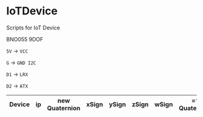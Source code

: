 # IoTDevice
Scripts for IoT Device

BNO055 9DOF


`5V` -> `VCC`

`G`  -> `GND I2C`

`D1` -> `LRX`

`D2` -> `ATX`


|Device|ip|new Quaternion|xSign|ySign|zSign|wSign| =* Quaternion|x|y|z| Rotate|x|y|z|
|---|---|---|---|---|---|---|---|---|---|---|---|---|---|---|

